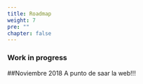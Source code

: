 ```yaml
---
title: Roadmap
weight: 7
pre: ""
chapter: false
---
```

### Work in progress
##Noviembre 2018
A punto de saar la web!!!
